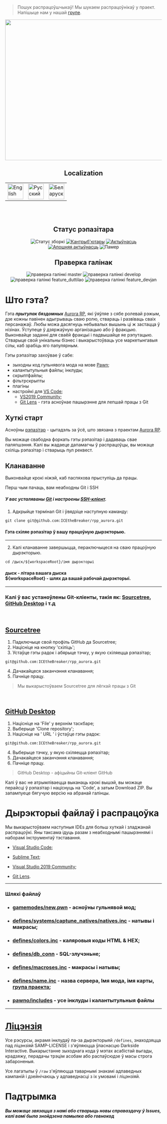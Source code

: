 > Пошук распрацоўшчыкаў! Мы шукаем распрацоўнікаў у праект. Напішыце нам у нашай <a href="https://vk.com/rpp.aurora"> групе</a>.

<p align="center">
   <img src="https://igroid.com.ua/uploads/posts/2014-09/pole-chudes.jpg"
        height="451"
        width="1024">
</p>
<h2 align="center">Localization</h2>
<table align="center">
    <tbody>
        <tr>
            <td><a href="https://github.com/ICEtheBreaker/rpp_aurora/blob/master/docs/README_eng.md">  
            <img src="https://cdn.icon-icons.com/icons2/3665/PNG/512/gb_flag_great_britain_england_union_jack_english_icon_228674.png" title="English" alt="English"
            height="50"
            width="50"></a></td>
            <td><a href="https://github.com/ICEtheBreaker/rpp_aurora/blob/master/README.md">
            <img src="https://cdn.icon-icons.com/icons2/83/PNG/512/russia_15804.png" title="Русский" alt="Русский"
            height="50"
            width="50"></a></td>
 	    <td><a href="https://github.com/ICEtheBreaker/rpp_aurora/blob/master/docs/README_bel.md">
	    <img src="https://cdn.icon-icons.com/icons2/107/PNG/512/belarus_18247.png" title="Беларуска мова" alt="Беларуская мова"
	    height="50"
	    width="50"></a></td>
        </tr>
    </tbody>
</table></br></br>

<h2 align='center'>Статус рэпазітара</h2>
<p align="center">
        <img src="https://img.shields.io/github/actions/workflow/status/ICEtheBreaker/rpp_aurora/manual.yml?label=%D0%A1%D0%A2%D0%90%D0%A2%D0%A3%D0%A1%20%D0%97%D0%91%D0%9E%D0%A0%D0%9A%D0%86&style=for-the-badge" alt="Статус зборкi">
    <a href="https://github.com/ICEtheBreaker/CRMPProject-Main/graphs/contributors" alt="Кантрыб'ютары">
        <img src="https://img.shields.io/github/contributors/ICEtheBreaker/rpp_aurora?label=%20%D0%9A%D0%90%D0%9D%D0%A2%D0%A0%D0%AB%D0%91%27%D0%AE%D0%A2%D0%90%D0%A0%D0%AB&style=for-the-badge" alt="Кантрыб'ютары"></a>
    <a href="https://github.com/ICEtheBreaker/CRMPProject-Main/pulse" alt="Актыўнасць">
        <img src="https://img.shields.io/github/commit-activity/m/ICEtheBreaker/rpp_aurora?label=%D0%90%D0%BA%D1%82%D1%8B%D1%9E%D0%BD%D0%B0%D1%81%D1%86%D1%8C&style=for-the-badge" alt="Актыўнасць" ></a>
    <a href="https://github.com/ICEtheBreaker/CRMPProject-Main/graphs/commit-activity" alt="Апошняя актыўнасць">
        <img src="https://img.shields.io/github/last-commit/ICEtheBreaker/rpp_aurora?label=%D0%90%D0%BF%D0%BE%D1%88%D0%BD%D1%8F%D1%8F%20%D0%B0%D0%BA%D1%82%D1%8B%D1%9E%D0%BD%D0%B0%D1%81%D1%86%D1%8C&style=for-the-badge" alt="Апошняя актыўнасць" ></a>
        <img src="https://img.shields.io/github/repo-size/ICEtheBreaker/rpp_aurora?label=%D0%9F%D0%B0%D0%BC%D0%B5%D1%80&style=for-the-badge" alt="Памер">
    <!--<a href="https://vk.com/rpp.aurora" alt="Следить">
        <img src="https://img.shields.io/twitter/follow/rpp.aurora?&style=for-the-badge" alt="Следить за новостями"></a>--->
</p>
<h2 align="center">Праверка галінак</h2>
<p align="center">
    <img src="https://img.shields.io/github/checks-status/ICEtheBreaker/rpp_aurora/master?label=master&style=for-the-badge" alt="праверка галінкі master">
    <img src="https://img.shields.io/github/checks-status/ICEtheBreaker/rpp_aurora/develop?label=develop&style=for-the-badge" alt="праверка галінкі develop">
    <img src="https://img.shields.io/github/checks-status/ICEtheBreaker/rpp_aurora/feature_duttilao?label=feature_duttilao&style=for-the-badge" alt="праверка галінкі feature_duttilao">
    <img src="https://img.shields.io/github/checks-status/ICEtheBreaker/rpp_aurora/feature_devjan?label=feature_devjan&style=for-the-badge" alt="праверка галінкі feature_devjan">
</p>

# Што гэта?
Гэта ***прытулак бяздомных*** <a href="https://vk.com/rpp.aurora">Aurora RP</a>, які ўяўляе з сябе ролевай рэжым, дзе кожны павінен адыгрываць сваю ролю, ствараць і развіваць сваіх персанажаў. Любы можа дасягнуць небывалых вышынь ці ж застацца ў нізінах. Ўступеце ў дзяржаўную арганізацыю або ў фракцыю. Выконвайце заданні для сваёй фракцыі і падвышайце яе рэпутацыю. Стварыце свой унікальны бізнес і выкарыстоўваць усе маркетынгавыя сілы, каб зрабіць яго папулярным.

Гэты рэпазітар захоўвае ў сабе:
 - зыходны код гульнявога мода на мове <a href="https://ru.wikipedia.org/wiki/Pawn">Pawn</a>;
 - калантытульныя файлы;
  інклуды;
 - скрыптфайлы;
 - фільтрскрыпты
 - плагіны
 - настройкі для <a href="https://code.visualstudio.com"> VS Code</a>; 
   - <a href="https://learn.microsoft.com/en-us/visualstudio/releases/2019/release-notes">VS2019 Community</a>;
   - <a href="https://marketplace.visualstudio.com/items?itemName=eamodio.gitlens">Git Lens</a> - гэта асноўнае пашырэнне для лепшай працы з Git

## Хуткі старт

Асноўны <a href="https://github.com/ICEtheBreaker/rpp_aurora"> рэпазітар</a> - цытадэль за ўсё, што звязана з праектам <a href="https://vk.com/rpp.aurora"> Aurora RP</a>.

Вы можаце свабодна форкать гэты рэпазітар і дадаваць свае паляпшэння.
Калі вы жадаеце дапамагчы ў распрацоўцы, вы можаце схіліць рэпазітар і стварыць пул реквест.

## Кланаванне  
Выконвайце крокі ніжэй, каб паспяхова прыступіць да працы.
</br>

Перш чым пачаць, вам неабходны Git і SSH

##### У вас усталяваны <a href="https://git-scm.com/downloads">Git</a> i настроены <a href="https://docs.github.com/en/authentication/connecting-to-github-with-ssh">SSH-кліент</a>.

1. Адкрыйце тэрмінал Git і ўвядзіце наступную каманду:
```
git clone git@github.com:ICEtheBreaker/rpp_aurora.git
```

<h4>Гэта схіляе рэпазітар ў вашу працоўную дырэкторыю.</h4>

------------------------------------------------

2. Калі кланаванне завершыцца, пераключыцеся на сваю працоўную дырэкторыю.
```
cd /дыск/${workspaceRoot}/імя дырэкторыі
```
<h4>дыск - літара вашага дыска</br>
${workspaceRoot} - шлях да вашай рабочай дырэкторыі.</h4>

------------------------------------------------

### Калі ў вас устаноўлены Git-кліенты, такія як: <a href="https://sourcetreeapp.com">Sourcetree</a>, <a href="https://desktop.github.com">GitHub Desktop</a> i т.д
</br>
<h2><a href="https://sourcetreeapp.com">Sourcetree</a></h2>


1. Падключыце свой профіль GitHub да Sourcetree;
2. Націсніце на кнопку 'схіліць';
3. Устаўце гэты радок і абярыце тэчку, у якую схіляецца рэпазітар;
```
git@github.com:ICEtheBreaker/rpp_aurora.git
```
4. Дачакайцеся заканчэння кланавання;
5. Пачніце працу.

> Мы выкарыстоўваем Sourcetree для лёгкай працы з Git
</br>
<h2><a href="https://desktop.github.com">GitHub Desktop</a></h2>


1. Націсніце на 'File' у верхнім таскбаре;
2. Выберыце 'Clone repository';
3. Націсніце на ' URL ' і ўстаўце гэты радок:
```
git@github.com:ICEtheBreaker/rpp_aurora.git
```
4. Выберыце тэчку, у якую схіляецца рэпазітар;
5. Дачакайцеся заканчэння кланавання;
6. Пачніце працу.

> GitHub Desktop - 
афіцыйны Git-кліент GitHub

Калі ў вас не атрымліваецца выканаць крокі вышэй, вы можаце перайсці ў рэпазітар і націснуць на 'Code', а затым Download ZIP. Вы запампуеце бягучую версію на абранай галінцы.

# Дырэкторыі файлаў і распрацоўка
Мы выкарыстоўваем наступныя IDEs для больш хуткай і зладжанай распрацоўкі. Яны таксама ідуць разам з неабходнымі пашырэннямі і наборамі інструментаў тэставання.
- <a href="https://code.visualstudio.com">Visual Studio Code</a>; 
- <a href="https://www.sublimetext.com">Sublime Text</a>;
- <a href="https://learn.microsoft.com/en-us/visualstudio/releases/2019/release-notes">Visual Studio 2019 Community</a>;

- <a href="https://marketplace.visualstudio.com/items?itemName=eamodio.gitlens">Git Lens</a>.
------------------------------------------------
### Шляхі файлаў

   - <h3><a href="https://github.com/ICEtheBreaker/CRMPProject-Main/tree/develop/gamemodes/new.pwn">gamemodes/new.pwn</a> - асноўны гульнявой мод;</br></h3>
   - <h3><a href="https://github.com/ICEtheBreaker/CRMPProject-Main/tree/develop/defines/systems/capture_natives">defines/systems/captune_natives/natives.inc</a> - натывы і макрасы;</br></h3>
   - <h3><a href="https://github.com/ICEtheBreaker/CRMPProject-Main/tree/develop/defines/colors.inc">defines/colors.inc</a> - каляровыя коды HTML & HEX;</br></h3>
   - <h3><a href="https://github.com/ICEtheBreaker/CRMPProject-Main/tree/develop/defines/db_conn">defines/db_conn</a> - SQL-злучэньне;</br></h3>
   - <h3><a href="https://github.com/ICEtheBreaker/CRMPProject-Main/tree/develop/defines/macroses.inc">defines/macroses.inc</a> - макрасы i натывы;</br></h3>
   - <h3><a href="https://github.com/ICEtheBreaker/CRMPProject-Main/tree/develop/defines/name.inc">defines/name.inc</a> - назва сервера, Імя мода, імя карты, <a href="https://vk.com/rpp.aurora">група праекта</a>;</br></h3>
   - <h3><a href="https://github.com/ICEtheBreaker/CRMPProject-Main/tree/develop/pawno/includes">pawno/includes</a> - усе інклуды і калантытульныя файлы</br></h3>

------------------------------------------------

# <a href="https://github.com/ICEtheBreaker/rpp_aurora/blob/master/LICENSE.md">Ліцэнзія</a>
Усе рэсурсы, акрамя інклудаў па-за дырэкторыяй `/defines`, знаходзяцца пад ліцэнзіяй SAMP-LICENSE і з'яўляюцца ўласнасцю Darkside Interactive. Выкарыстанне зыходнага кода ў мэтах асабістай выгады, крадзяжу, перадачы трэцім асобам або распаўсюдзе ў масы строга забароненыя.

Усе лагатыпы ў `/raw` з'яўляюцца таварнымі знакамі адпаведных кампаній і дзейнічаюць у адпаведнасці з іх умовамі і ліцэнзіяй.
# Падтрымка

<h5>Вы можаце звязацца з намі або стварыць новы справаздачу ў Issues, калі вамі была знойдзена памылка або говнокод</h5>



